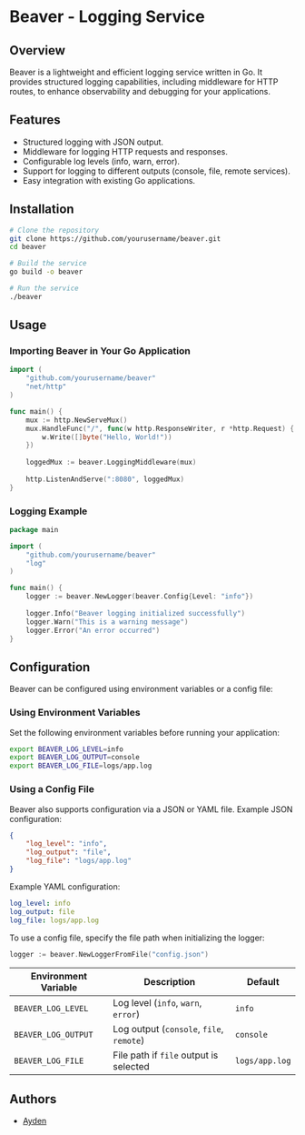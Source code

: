 # Beaver - Logging Service

## Overview

Beaver is a lightweight and efficient logging service written in Go. It provides structured logging capabilities, including middleware for HTTP routes, to enhance observability and debugging for your applications.

## Features

- Structured logging with JSON output.
- Middleware for logging HTTP requests and responses.
- Configurable log levels (info, warn, error).
- Support for logging to different outputs (console, file, remote services).
- Easy integration with existing Go applications.

## Installation

```sh
# Clone the repository
git clone https://github.com/yourusername/beaver.git
cd beaver

# Build the service
go build -o beaver

# Run the service
./beaver
```

## Usage

### Importing Beaver in Your Go Application

```go
import (
    "github.com/yourusername/beaver"
    "net/http"
)

func main() {
    mux := http.NewServeMux()
    mux.HandleFunc("/", func(w http.ResponseWriter, r *http.Request) {
        w.Write([]byte("Hello, World!"))
    })
    
    loggedMux := beaver.LoggingMiddleware(mux)
    
    http.ListenAndServe(":8080", loggedMux)
}
```

### Logging Example

```go
package main

import (
    "github.com/yourusername/beaver"
    "log"
)

func main() {
    logger := beaver.NewLogger(beaver.Config{Level: "info"})
    
    logger.Info("Beaver logging initialized successfully")
    logger.Warn("This is a warning message")
    logger.Error("An error occurred")
}
```

## Configuration

Beaver can be configured using environment variables or a config file:

### Using Environment Variables

Set the following environment variables before running your application:

```sh
export BEAVER_LOG_LEVEL=info
export BEAVER_LOG_OUTPUT=console
export BEAVER_LOG_FILE=logs/app.log
```

### Using a Config File

Beaver also supports configuration via a JSON or YAML file. Example JSON configuration:

```json
{
    "log_level": "info",
    "log_output": "file",
    "log_file": "logs/app.log"
}
```

Example YAML configuration:

```yaml
log_level: info
log_output: file
log_file: logs/app.log
```

To use a config file, specify the file path when initializing the logger:

```go
logger := beaver.NewLoggerFromFile("config.json")
```

| Environment Variable | Description | Default |
|----------------------|-------------|---------|
| `BEAVER_LOG_LEVEL` | Log level (`info`, `warn`, `error`) | `info` |
| `BEAVER_LOG_OUTPUT` | Log output (`console`, `file`, `remote`) | `console` |
| `BEAVER_LOG_FILE` | File path if `file` output is selected | `logs/app.log` |

## Authors

- [Ayden](https://github.com/ayden-boyko)

